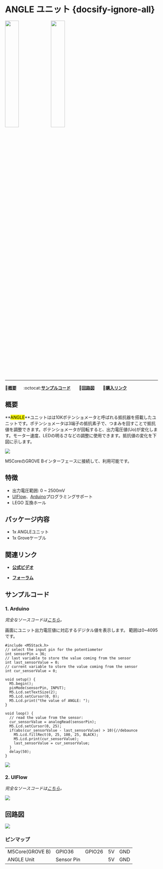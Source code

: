 # ANGLE ユニット {docsify-ignore-all}

<img src="assets/img/product_pics/unit/M5GO_Unit_angle.png" width="30%" height="30%"><img src="assets/img/product_pics/unit/unit_angle_grove_b.png" width="30%" height="30%">

***

:memo:**[概要](#概要)**&nbsp;&nbsp;&nbsp;&nbsp;&nbsp;&nbsp;:octocat:**[サンプルコード](#サンプルコード)**&nbsp;&nbsp;&nbsp;&nbsp;&nbsp;&nbsp; :electric_plug:**[回路図](#回路図)** &nbsp;&nbsp;&nbsp;&nbsp;&nbsp;&nbsp;🛒**[購入リンク](https://www.aliexpress.com/item/M5Stack-Official-Mini-Angle-Unit-Potentiometer-Inside-Resistance-Adjustable-GPIO-GROVE-Co-n-nec-to-r/32931834705.html)**

## 概要

**<mark>ANGLE</mark>**ユニットはは10Kポテンショメータと呼ばれる抵抗器を搭載したユニットです。ポテンショメータは3端子の抵抗素子で、つまみを回すことで抵抗値を調整できます。ポテンショメータが回転すると、出力電圧値(Uo)が変化します。モーター速度、LEDの明るさなどの調整に使用できます。抵抗値の変化を下図に示します。

<img src="assets/img/product_pics/unit/angle/unit_angle_03.png">

M5CoreのGROVE Bインターフェースに接続して、利用可能です。

## 特徴

- 出力電圧範囲: 0 ~ 2500mV
- [UIFlow](http://flow.m5stack.com)、[Arduino](http://www.arduino.cc)プログラミングサポート
- LEGO 互換ホール

## パッケージ内容

- 1x ANGLEユニット
- 1x Groveケーブル

## 関連リンク

- **[公式ビデオ](https://www.youtube.com/channel/UCozgFVglWYQXbvTmGyS739w)**

- **[フォーラム](http://forum.m5stack.com/)**

## サンプルコード

### 1. Arduino

*完全なソースコードは[こちら](https://github.com/m5stack/M5-ProductExampleCodes/tree/master/Unit/ANGLE/Arduino)。*

画面にユニット出力電圧値に対応するデジタル値を表示します。 範囲は0~4095です。

```clike
#include <M5Stack.h>
// select the input pin for the potentiometer
int sensorPin = 36;
// last variable to store the value coming from the sensor
int last_sensorValue = 0;
// current variable to store the value coming from the sensor
int cur_sensorValue = 0;

void setup() {
  M5.begin();
  pinMode(sensorPin, INPUT);
  M5.Lcd.setTextSize(2);
  M5.Lcd.setCursor(0, 0);
  M5.Lcd.print("the value of ANGLE: ");
}

void loop() {
  // read the value from the sensor:
  cur_sensorValue = analogRead(sensorPin);
  M5.Lcd.setCursor(0, 25);
  if(abs(cur_sensorValue - last_sensorValue) > 10){//debaunce
    M5.Lcd.fillRect(0, 25, 100, 25, BLACK);
    M5.Lcd.print(cur_sensorValue);
    last_sensorValue = cur_sensorValue;
  }
  delay(50);
}
```

<img src="assets/img/product_pics/unit/unit_example/ANGLE/example_unit_angle_04.png">

### 2. UIFlow

*完全なソースコードは[こちら](https://github.com/m5stack/M5-ProductExampleCodes/tree/master/Unit/ANGLE/UIFlow)。*

<img src="assets/img/product_pics/unit/unit_example/ANGLE/example_unit_angle_03.png">

## 回路図

<img src="assets/img/product_pics/unit/angle_sch.png">

### ピンマップ

<table>
 <tr><td>M5Core(GROVE B)</td><td>GPIO36</td><td>GPIO26</td><td>5V</td><td>GND</td></tr>
 <tr><td>ANGLE Unit</td><td>Sensor Pin</td><td> </td><td>5V</td><td>GND</td></tr>
</table>
